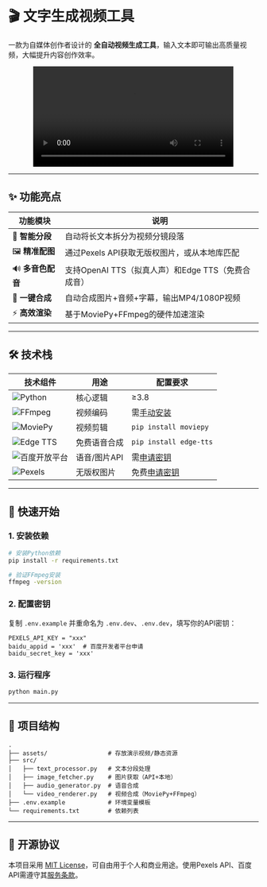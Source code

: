 
# 🎬 文字生成视频工具

一款为自媒体创作者设计的 **全自动视频生成工具**，输入文本即可输出高质量视频，大幅提升内容创作效率。

<div align="center">
  <video controls width="80%">
    <source src="[assets/介绍.mp4](https://raw.githubusercontent.com/leeseean/Text2Video/master/assets/介绍.mp4)" type="video/mp4">
    您的浏览器不支持视频标签，请直接<a href="assets/demo.mp4">下载演示视频</a>。
  </video>
</div>

---

## ✨ 功能亮点

| 功能模块       | 说明                                                                 |
|----------------|----------------------------------------------------------------------|
| 📝 **智能分段** | 自动将长文本拆分为视频分镜段落                                      |
| 🖼️ **精准配图** | 通过Pexels API获取无版权图片，或从本地库匹配                        |
| 🔊 **多音色配音** | 支持OpenAI TTS（拟真人声）和Edge TTS（免费合成音）                  |
| 🎥 **一键合成**  | 自动合成图片+音频+字幕，输出MP4/1080P视频                           |
| ⚡ **高效渲染**  | 基于MoviePy+FFmpeg的硬件加速渲染                                    |

---

## 🛠 技术栈

<div align="center">

| 技术组件               | 用途                             | 配置要求                          |
|------------------------|----------------------------------|----------------------------------|
| ![Python](https://img.shields.io/badge/Python-3.8%2B-blue) | 核心逻辑        | ≥3.8                             |
| ![FFmpeg](https://img.shields.io/badge/FFmpeg-5.1%2B-red) | 视频编码        | 需[手动安装](https://ffmpeg.org) |
| ![MoviePy](https://img.shields.io/badge/MoviePy-1.0%2B-orange) | 视频剪辑      | `pip install moviepy`           |
| ![Edge TTS](https://img.shields.io/badge/Edge_TTS-浅蓝) | 免费语音合成    | `pip install edge-tts`          |
| ![百度开放平台](https://img.shields.io/badge/百度API-深红) | 语音/图片API   | 需[申请密钥](https://ai.baidu.com) |
| ![Pexels](https://img.shields.io/badge/Pexels_API-绿色) | 无版权图片      | 免费[申请密钥](https://www.pexels.com/api/) |
</div>

---

## 🚀 快速开始

### 1. 安装依赖
```bash
# 安装Python依赖
pip install -r requirements.txt

# 验证FFmpeg安装
ffmpeg -version
```

### 2. 配置密钥
复制 `.env.example` 并重命名为 `.env.dev`、`.env.dev`，填写你的API密钥：
```env
PEXELS_API_KEY = "xxx"
baidu_appid = 'xxx'  # 百度开发者平台申请
baidu_secret_key = 'xxx'
```

### 3. 运行程序
```bash
python main.py
```
---

## 📁 项目结构
```
.
├── assets/                 # 存放演示视频/静态资源
├── src/
│   ├── text_processor.py   # 文本分段处理
│   ├── image_fetcher.py    # 图片获取（API+本地）
│   ├── audio_generator.py  # 语音合成
│   └── video_renderer.py   # 视频合成（MoviePy+FFmpeg）
├── .env.example            # 环境变量模板
└── requirements.txt        # 依赖列表
```

---

## 📜 开源协议
本项目采用 [MIT License](LICENSE)，可自由用于个人和商业用途。使用Pexels API、百度 API需遵守其[服务条款](https://www.pexels.com/api/terms/)。
